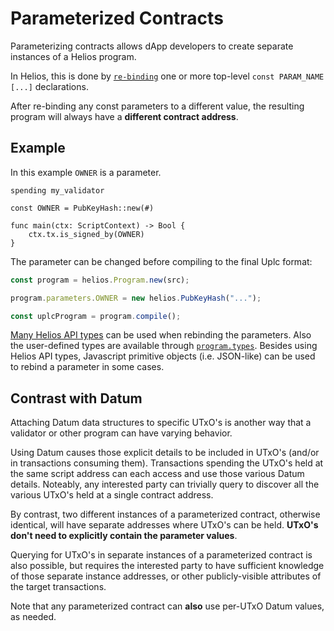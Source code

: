 # Parameterized Contracts

Parameterizing contracts allows dApp developers to create separate instances of a Helios program.  

In Helios, this is done by [`re-binding`](../api/reference/program.md#parameters-1) one or more top-level `const PARAM_NAME [...]` declarations.  

After re-binding any const parameters to a different value, the resulting program will always have a **different contract address**.

## Example

In this example `OWNER` is a parameter.

```helios
spending my_validator

const OWNER = PubKeyHash::new(#)

func main(ctx: ScriptContext) -> Bool {
    ctx.tx.is_signed_by(OWNER)
}
```

The parameter can be changed before compiling to the final Uplc format:

```ts
const program = helios.Program.new(src);

program.parameters.OWNER = new helios.PubKeyHash("...");

const uplcProgram = program.compile();
```

[Many Helios API types](../api/reference/heliosdata.md) can be used when rebinding the parameters. Also the user-defined types are available through [`program.types`](../api/reference/program.md#types). Besides using Helios API types, Javascript primitive objects (i.e. JSON-like) can be used to rebind a parameter in some cases.

## Contrast with Datum

Attaching Datum data structures to specific UTxO's is another way that a validator or other program can have varying behavior.  

Using Datum causes those explicit details to be included in UTxO's (and/or in transactions consuming them).  Transactions spending the UTxO's held at the same script address can each access and use those various Datum details.  Noteably, any interested party can trivially query to discover all the various UTxO's held at a single contract address.

By contrast, two different instances of a parameterized contract, otherwise identical, will have separate addresses where UTxO's can be held.  **UTxO's don't need to explicitly contain the parameter values**.  

Querying for UTxO's in separate instances of a parameterized contract is also possible, but requires the interested party to have sufficient knowledge of those separate instance addresses, or other publicly-visible attributes of the target transactions.

Note that any parameterized contract can **also** use per-UTxO Datum values, as needed.

